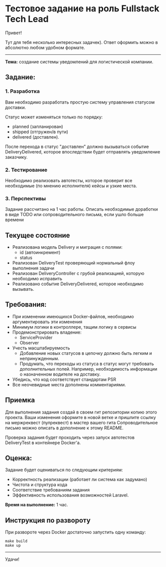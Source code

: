 # Тестовое задание на роль Fullstack Tech Lead
Привет!

Тут для тебя несколько интересных задачек).
Ответ оформить можно в абсолютно любом удобном формате. 
______________

**Тема:** создание системы уведомлений для логистической компании.

## Задание:

### 1. Разработка

Вам необходимо разработать простую систему управления статусом доставки.

Статус может изменяться только по порядку:
- planned (запланирован)
- shipped (отгружен/в пути)
- delivered (доставлен).

После перехода в статус "доставлен" должно вызываться событие DeliveryDelivered, которое впоследствии будет
отправлять уведомление заказчику.

### 2. Тестирование

Необходимо реализовать автотесты, которое проверит все необходимые (по мнению исполнителя) кейсы и узкие места.

### 3. Перспективы

Задание рассчитано на 1 час работы. Описать необходимые доработки в виде TODO или сопроводительного письма, если ушло больше времени

## Текущее состояние

- Реализована модель Delivery и миграция с полями:
  - id (автоинкремент)
  - status
- Реализован DeliveryTest проверяющий нормальный флоу выполнения задачи
- Реализован DeliveryController с грубой реализацией, которую необходимо исправить
- Реализовано событие DeliveryDelivered, которое необходимо вызывать.

## Требования:

- При изменении имеющихся Docker-файлов, необходимо аргументировать эти изменения
- Минимум логики в контроллере, тащим логику в сервисы
- Продемонстрировать владение:
   - ServiceProvider
   - Observer
- Учесть масштабируемость
   - Добавление новых статусов в цепочку должно быть легким и непринужденным.
   - Продумать, что переходы из статуса в статус могут требовать дополнительных полей. Например, необходимость информации о назначенном водителе на доставку.
- Убедись, что код соответствует стандартам PSR
- Все неочевидные места дополнены комментариями.

## Приемка

Для выполнения задания создай в своем гит репозитории копию этого проекта. Ваши изменения оформите в новой ветке и пришлите ссылку на мержреквест (пулреквест) в мастер вашего гита
Сопроводительное письмо можно описать в дополнение к этому README.

Проверка задания будет проходить через запуск автотестов DeliveryTest в контейнере Docker'а.

## Оценка:

Задание будет оцениваться по следующим критериям:

- Корректность реализации (работает ли система как задумано)
- Чистота и структура кода
- Соответствие требованиям задания
- Эффективность использования возможностей Laravel.

**Время на выполнение:** 1 час.

## Инструкция по развороту

При развороте через Docker достаточно запустить одну команду:

```
make build
make up
```

---

Удачи!
